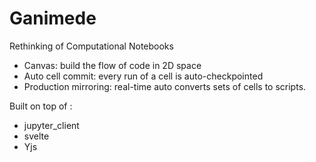 # Ganimede

Rethinking of Computational Notebooks

- Canvas: build the flow of code in 2D space
- Auto cell commit: every run of a cell is auto-checkpointed
- Production mirroring: real-time auto converts sets of cells to scripts.

Built on top of :

- jupyter_client
- svelte
- Yjs
